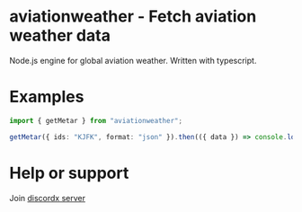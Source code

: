 # aviationweather - Fetch aviation weather data

Node.js engine for global aviation weather. Written with typescript.

# Examples

```ts
import { getMetar } from "aviationweather";

getMetar({ ids: "KJFK", format: "json" }).then(({ data }) => console.log(data));
```

# Help or support

Join [discordx server](https://discordx.js.org/discord)
